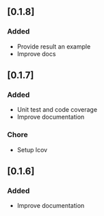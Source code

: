 ## [0.1.8] 

### Added

- Provide result an example
- Improve docs

## [0.1.7] 

### Added

- Unit test and code coverage
- Improve documentation

### Chore

- Setup lcov

## [0.1.6] 

### Added

- Improve documentation
<!-- 
### Fixed

<!-- - Restructure folder -->
<!-- - Upgrade SDK version to latest --> 
